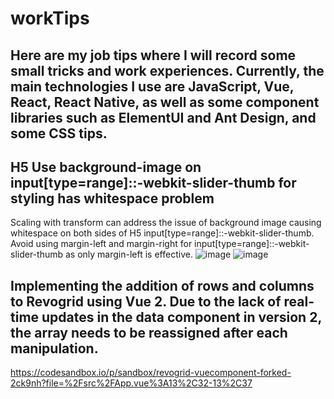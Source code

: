 # workTips

## Here are my job tips where I will record some small tricks and work experiences. Currently, the main technologies I use are JavaScript, Vue, React, React Native, as well as some component libraries such as ElementUI and Ant Design, and some CSS tips.

## H5 Use background-image on input[type=range]::-webkit-slider-thumb for styling has whitespace problem

Scaling with transform can address the issue of background image causing whitespace on both sides of H5 input[type=range]::-webkit-slider-thumb. Avoid using margin-left and margin-right for input[type=range]::-webkit-slider-thumb as only margin-left is effective. 
![image](https://github.com/bituo123/workTips/assets/60815483/c58f3b4c-5920-4699-bdde-71918818cbb3)
![image](https://github.com/bituo123/workTips/assets/60815483/e5b3097a-f3f2-4b82-820e-987f75d9438b)

## Implementing the addition of rows and columns to Revogrid using Vue 2. Due to the lack of real-time updates in the data component in version 2, the array needs to be reassigned after each manipulation.

https://codesandbox.io/p/sandbox/revogrid-vuecomponent-forked-2ck9nh?file=%2Fsrc%2FApp.vue%3A13%2C32-13%2C37
